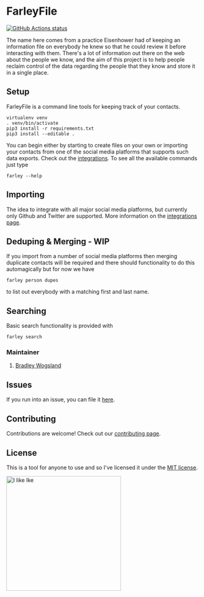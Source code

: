 FarleyFile
==========

<a href="https://github.com/wogsland/FarleyFile/actions"><img alt="GitHub Actions status" src="https://github.com/wogsland/FarleyFile/workflows/Python%20package/badge.svg"></a>

The name here comes from a practice Eisenhower had of keeping an information file on everybody he knew so that he could review it before interacting with them. There's a lot of information out there on the web about the people we know, and the aim of this project is to help people reclaim control of the data regarding the people that they know and store it in a single place.

## Setup

FarleyFile is a command line tools for keeping track of your contacts.

    virtualenv venv
    . venv/bin/activate
    pip3 install -r requirements.txt
    pip3 install --editable .

You can begin either by starting to create files on your own or importing your contacts from one of the social media platforms that supports such data exports. Check out the [integrations](INTEGRATIONS.md). To see all the available commands just type

    farley --help

## Importing

The idea to integrate with all major social media platforms, but currently only Github and Twitter are supported. More information on the [integrations page](INTEGRATIONS.md).

## Deduping & Merging - WIP

If you import from a number of social media platforms then merging duplicate contacts will be required and there should functionality to do this automagically but for now we have

    farley person dupes

to list out everybody with a matching first and last name.

## Searching

Basic search functionality is provided with

    farley search

### Maintainer

1. [Bradley Wogsland](https://github.com/wogsland)

## Issues

If you run into an issue, you can file it [here](https://github.com/wogsland/FarleyFile/issues/new).

## Contributing

Contributions are welcome! Check out our [contributing page](CONTRIBUTING.md).

## License

This is a tool for anyone to use and so I've licensed it under the [MIT license](LICENSE.md).

<img src="https://upload.wikimedia.org/wikipedia/commons/f/f8/Dwight_D._Eisenhower_as_General_of_the_Army_crop.jpg" alt="I like Ike" width="300"/>
